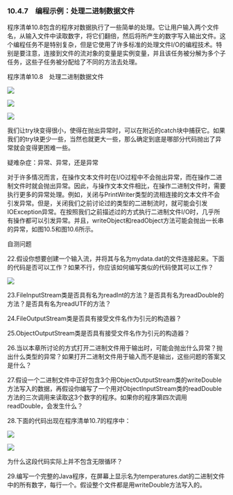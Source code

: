    

### 10.4.7　编程示例：处理二进制数据文件

程序清单10.8包含的程序对数据执行了一些简单的处理。它让用户输入两个文件名，从输入文件中读取数字，将它们翻倍，然后将所产生的数字写入输出文件。这个编程任务不是特别复杂，但是它使用了许多标准的处理文件I/O的编程技术。特别是要注意，连接到文件的流对象的变量是实例变量，并且该任务被分解为多个子任务，这些子任务被分配给了不同的方法去处理。

程序清单10.8　处理二进制数据文件

![](0-Assets/Epubook/程序员编程语言经典合集（计算机科学丛书5册套装），javapython编程语言含经典教材龙书《编译原理》%20(Bruce%20Eckel%20%20Alfred%20V.%20Aho%20%20Monica%20S.%20Lam%20etc.)%20(Z-Library)/images/image11159.jpeg)

![](0-Assets/Epubook/程序员编程语言经典合集（计算机科学丛书5册套装），javapython编程语言含经典教材龙书《编译原理》%20(Bruce%20Eckel%20%20Alfred%20V.%20Aho%20%20Monica%20S.%20Lam%20etc.)%20(Z-Library)/images/image11160.jpeg)

![](0-Assets/Epubook/程序员编程语言经典合集（计算机科学丛书5册套装），javapython编程语言含经典教材龙书《编译原理》%20(Bruce%20Eckel%20%20Alfred%20V.%20Aho%20%20Monica%20S.%20Lam%20etc.)%20(Z-Library)/images/image11161.jpeg)

我们让try块变得很小，使得在抛出异常时，可以在附近的catch块中捕获它。如果我们的try块更少一些，当然也就更大一些，那么确定到底是哪部分代码抛出了异常就会变得更困难一些。

疑难杂症：异常、异常，还是异常

对于许多情况而言，在操作文本文件时在I/O过程中不会抛出异常，而在操作二进制文件时就会抛出异常。因此，与操作文本文件相比，在操作二进制文件时，需要执行更多的异常处理。例如，关闭与PrintWriter类型的流相连接的文本文件不会引发异常。但是，关闭我们之前讨论过的类型的二进制流时，就可能会引发IOException异常。在按照我们之前描述过的方式执行二进制文件I/O时，几乎所有操作都可以引发异常。并且，writeObject和readObject方法可能会抛出一长串的异常，如图10.5和图10.6所示。

自测问题

22.假设你想要创建一个输入流，并将其与名为mydata.dat的文件连接起来。下面的代码是否可以工作？如果不行，你应该如何编写类似的代码使其可以工作？

![](0-Assets/Epubook/程序员编程语言经典合集（计算机科学丛书5册套装），javapython编程语言含经典教材龙书《编译原理》%20(Bruce%20Eckel%20%20Alfred%20V.%20Aho%20%20Monica%20S.%20Lam%20etc.)%20(Z-Library)/images/image11162.jpeg)

23.FileInputStream类是否具有名为readInt的方法？是否具有名为readDouble的方法？是否具有名为readUTF的方法？

24.FileOutputStream类是否具有接受文件名作为引元的构造器？

25.ObjectOutputStream类是否具有接受文件名作为引元的构造器？

26.当以本章所讨论的方式打开二进制文件用于输出时，可能会抛出什么异常？抛出什么类型的异常？如果打开二进制文件用于输入而不是输出，这些问题的答案又是什么？

27.假设一个二进制文件中正好包含3个用ObjectOutputStream类的writeDouble方法写入的数据，再假设你编写了一个用对ObjectInputStream类的readDouble方法的三次调用来读取这3个数字的程序。如果你的程序第四次调用readDouble，会发生什么？

28.下面的代码出现在程序清单10.7的程序中：

![](0-Assets/Epubook/程序员编程语言经典合集（计算机科学丛书5册套装），javapython编程语言含经典教材龙书《编译原理》%20(Bruce%20Eckel%20%20Alfred%20V.%20Aho%20%20Monica%20S.%20Lam%20etc.)%20(Z-Library)/images/image11163.jpeg)

![](0-Assets/Epubook/程序员编程语言经典合集（计算机科学丛书5册套装），javapython编程语言含经典教材龙书《编译原理》%20(Bruce%20Eckel%20%20Alfred%20V.%20Aho%20%20Monica%20S.%20Lam%20etc.)%20(Z-Library)/images/image11164.jpeg)

为什么这段代码实际上并不包含无限循环？

29.编写一个完整的Java程序，在屏幕上显示名为temperatures.dat的二进制文件中的所有数字，每行一个。假设整个文件都是用writeDouble方法写入的。